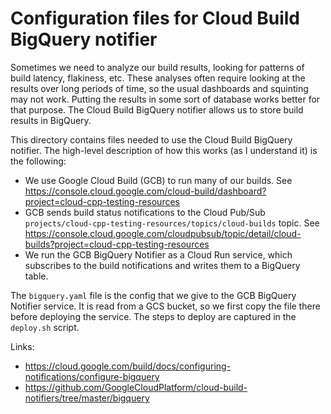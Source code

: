 # Configuration files for Cloud Build BigQuery notifier

Sometimes we need to analyze our build results, looking for patterns of build
latency, flakiness, etc. These analyses often require looking at the results
over long periods of time, so the usual dashboards and squinting may not work.
Putting the results in some sort of database works better for that purpose. The
Cloud Build BigQuery notifier allows us to store build results in BigQuery.

This directory contains files needed to use the Cloud Build BigQuery notifier.
The high-level description of how this works (as I understand it) is the
following:

- We use Google Cloud Build (GCB) to run many of our builds. See
  https://console.cloud.google.com/cloud-build/dashboard?project=cloud-cpp-testing-resources
- GCB sends build status notifications to the Cloud Pub/Sub
  `projects/cloud-cpp-testing-resources/topics/cloud-builds` topic. See
  https://console.cloud.google.com/cloudpubsub/topic/detail/cloud-builds?project=cloud-cpp-testing-resources
- We run the GCB BigQuery Notifier as a Cloud Run service, which subscribes to
  the build notifications and writes them to a BigQuery table.

The `bigquery.yaml` file is the config that we give to the GCB BigQuery Notifier
service. It is read from a GCS bucket, so we first copy the file there before
deploying the service. The steps to deploy are captured in the `deploy.sh`
script.

Links:

- https://cloud.google.com/build/docs/configuring-notifications/configure-bigquery
- https://github.com/GoogleCloudPlatform/cloud-build-notifiers/tree/master/bigquery
